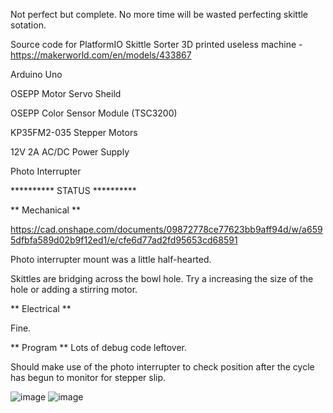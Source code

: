 Not perfect but complete. No more time will be wasted perfecting skittle sotation.

Source code for PlatformIO Skittle Sorter 3D printed useless machine - https://makerworld.com/en/models/433867

Arduino Uno

OSEPP Motor Servo Sheild

OSEPP Color Sensor Module (TSC3200)

KP35FM2-035 Stepper Motors

12V 2A AC/DC Power Supply

Photo Interrupter

********** STATUS **********

** Mechanical **

https://cad.onshape.com/documents/09872778ce77623bb9aff94d/w/a6595dfbfa589d02b9f12ed1/e/cfe6d77ad2fd95653cd68591

Photo interrupter mount was a little half-hearted.

Skittles are bridging across the bowl hole. Try a increasing the size of the hole or adding a stirring motor.

** Electrical **

Fine.

** Program **
Lots of debug code leftover.

Should make use of the photo interrupter to check position after the cycle has begun to monitor for stepper slip.


![image](https://github.com/FourBasic/Skittle-Sorter/assets/79863927/33dcb580-3cbd-4771-98bd-12c1f5939a3c)
![image](https://github.com/FourBasic/Skittle-Sorter/assets/79863927/73c73a54-55ff-4bda-9efa-992f760a2384)

